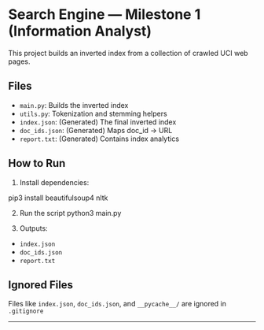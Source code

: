 # Search Engine — Milestone 1 (Information Analyst)

This project builds an inverted index from a collection of crawled UCI web pages.

## Files

- `main.py`: Builds the inverted index
- `utils.py`: Tokenization and stemming helpers
- `index.json`: (Generated) The final inverted index
- `doc_ids.json`: (Generated) Maps doc_id → URL
- `report.txt`: (Generated) Contains index analytics

## How to Run

1. Install dependencies:

pip3 install beautifulsoup4 nltk


2. Run the script
python3 main.py

3. Outputs:
- `index.json`
- `doc_ids.json`
- `report.txt`


## Ignored Files
Files like `index.json`, `doc_ids.json`, and `__pycache__/` are ignored in `.gitignore`

---